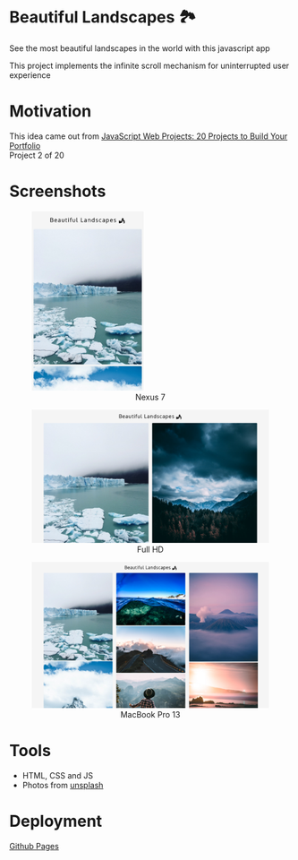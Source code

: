# Beautiful Landscapes 🏞️

See the most beautiful landscapes in the world with this javascript app

This project implements the infinite scroll mechanism for uninterrupted user experience


# Motivation

This idea came out from [JavaScript Web Projects: 20 Projects to Build Your Portfolio](https://academy.zerotomastery.io/p/javascript-projects)  
Project 2 of 20


# Screenshots 
<figure>
    <img src='./screenshots/Nexus%207.jpg' alt='Nexus 7' width='200' /> 
    <figcaption style='text-align: center'>Nexus 7</figcaption>
</figure>
<figure>
    <img src='./screenshots/Full%20HD%20PC.jpg' alt='Full HD' width='600' />
    <figcaption style='text-align: center'>Full HD</figcaption>
</figure>
<figure>
    <img src='./screenshots/Macbook%20Pro%2013.png' alt='Macbook' width='800' />
    <figcaption style='text-align: center'>MacBook Pro 13</figcaption>
</figure>

# Tools
* HTML, CSS and JS
* Photos from [unsplash](https://unsplash.com/)

# Deployment

[Github Pages](https://oscaramos.github.io/infinity-scroll/)
<!--stackedit_data:
eyJoaXN0b3J5IjpbLTE3MjA0MzU5MzldfQ==
-->